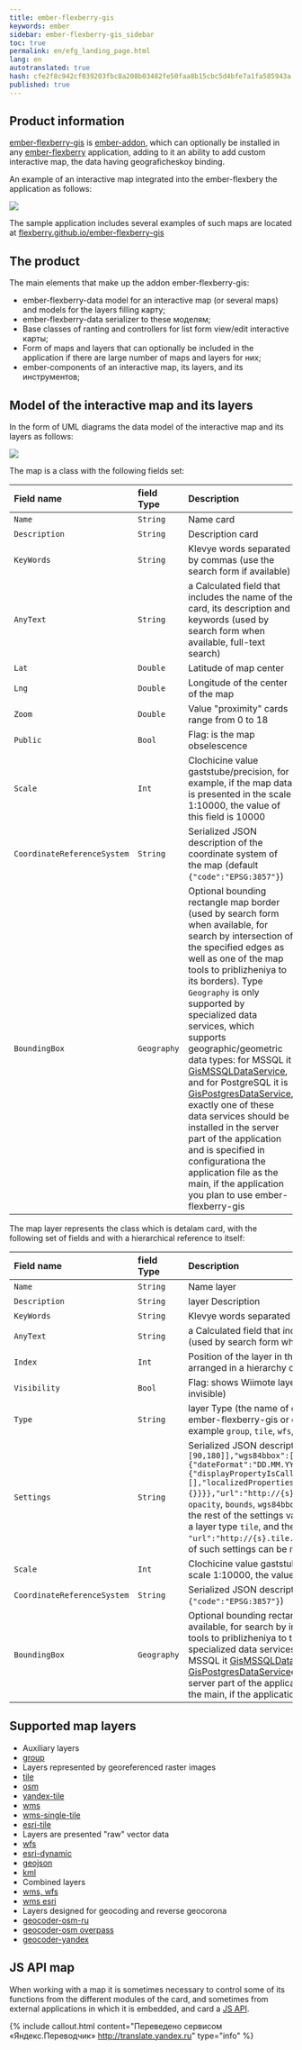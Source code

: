 ```yaml
---
title: ember-flexberry-gis
keywords: ember
sidebar: ember-flexberry-gis_sidebar
toc: true
permalink: en/efg_landing_page.html
lang: en
autotranslated: true
hash: cfe2f8c942cf039203fbc8a208b03482fe50faa8b15cbc5d4bfe7a1fa585943a
published: true
---
```


## Product information

[ember-flexberry-gis](https://github.com/Flexberry/ember-flexberry-gis) is [ember-addon](https://ember-cli.com/extending/#developing-addons-and-blueprints), which can optionally be installed in any [ember-flexberry](https://github.com/Flexberry/ember-flexberry) application, adding to it an ability to add custom interactive map, the data having geograficheskoy binding.

An example of an interactive map integrated into the ember-flexbery the application as follows:

![](/images/pages/products/flexberry-gis/addons/ember-flexberry-gis/efg_landing_page/map-and-layers-example.png)

The sample application includes several examples of such maps are located at [flexberry.github.io/ember-flexberry-gis](http://flexberry.github.io/ember-flexberry-gis/)

## The product

The main elements that make up the addon ember-flexberry-gis:

* ember-flexberry-data model for an interactive map (or several maps) and models for the layers filling карту;
* ember-flexberry-data serializer to these моделям;
* Base classes of ranting and controllers for list form view/edit interactive карты;
* Form of maps and layers that can optionally be included in the application if there are large number of maps and layers for них;
* ember-components of an interactive map, its layers, and its инструментов;

## Model of the interactive map and its layers

In the form of UML diagrams the data model of the interactive map and its layers as follows:

![](/images/pages/products/flexberry-gis/addons/ember-flexberry-gis/efg_landing_page/map-and-layers-diagram.png)

The map is a class with the following fields set:

Field name |field Type |Description
:--------------------------|:-----------------|:-----------------
`Name`| `String` | Name card
`Description`| `String` | Description card
`KeyWords`| `String` | Klevye words separated by commas (use the search form if available)
`AnyText`| `String` | a Calculated field that includes the name of the card, its description and keywords (used by search form when available, full-text search)
`Lat`| `Double` | Latitude of map center
`Lng`| `Double` | Longitude of the center of the map
`Zoom`| `Double` | Value "proximity" cards range from 0 to 18
`Public`| `Bool` | Flag: is the map obselescence
`Scale`| `Int` | Clochicine value gaststube/precision, for example, if the map data is presented in the scale 1:10000, the value of this field is 10000
`CoordinateReferenceSystem`| `String` | Serialized JSON description of the coordinate system of the map (default `{"code":"EPSG:3857"}`)
`BoundingBox`| `Geography` | Optional bounding rectangle map border (used by search form when available, for search by intersection of the specified edges as well as one of the map tools to priblizheniya to its borders). Type `Geography` is only supported by specialized data services, which supports geographic/geometric data types: for MSSQL it [GisMSSQLDataService](https://github.com/Flexberry/NewPlatform.Flexberry.ORM.GisMSSQLDataService), and for PostgreSQL it is [GisPostgresDataService](https://github.com/Flexberry/NewPlatform.Flexberry.ORM.GisPostgresDataService), exactly one of these data services should be installed in the server part of the application and is specified in configurationa the application file as the main, if the application you plan to use ember-flexberry-gis

The map layer represents the class which is detalam card, with the following set of fields and with a hierarchical reference to itself:

Field name |field Type |Description
:--------------------------|:-----------------|:-----------------
`Name`| `String` | Name layer
`Description`| `String` | layer Description
`KeyWords`| `String` | Klevye words separated by commas (use the search form if available)
`AnyText`| `String` | a Calculated field that includes the name of the layer, its description and keywords (used by search form when available, full-text search)
`Index`| `Int` | Position of the layer in the hierarchy of map layers (the layers with a smaller index are arranged in a hierarchy of layers closer to the root of the hierarchy "below")
`Visibility`| `Bool` | Flag: shows Wiimote layer on the map (`true` - layer visible on the map, `false` - invisible)
`Type`| `String` | layer Type (the name of one of the types of layers that are implemented either in ember-flexberry-gis or complementary Addons ember-flexberry-gis or applied, for example `group`, `tile`, `wfs`, `wms-wfs`, `wms-signle-tile`, `kml`, `geojson`, `osm`, and .t.n.)
`Settings`| `String` | Serialized JSON description of the layer view `{"opacity":1,"bounds":[[-90,-180],[90,180]],"wgs84bbox":[[],[]],"bbox":[[],[]],"displaySettings":{"dateFormat":"DD.MM.YYYY","featuresPropertiesSettings":{"displayPropertyIsCallback":false,"displayProperty":null,"excludedProperties":[],"localizedProperties":{"ru":{},"en":{}}}},"url":"http://{s}.tile.openstreetmap.org/{z}/{x}/{y}.png"}` here settings `opacity`, `bounds`, `wgs84bbox`, `bbox`, `displaySettings`, are common to most layer types, the rest of the settings vary depending on the layer type, here are sample settings for a layer type `tile`, and the only specific setting yavyaetsya `"url":"http://{s}.tile.openstreetmap.org/{z}/{x}/{y}.png"`, layers of other types of such settings can be more
`Scale`| `Int` | Clochicine value gaststube/precision, for example, if layer data is presented in the scale 1:10000, the value of this field is 10000
`CoordinateReferenceSystem`| `String` | Serialized JSON description of the coordinate system of the layer (for example `{"code":"EPSG:3857"}`)
`BoundingBox`| `Geography` | Optional bounding rectangle of the boundary layer (used by search form when available, for search by intersection of the specified edges as well as one of the map tools to priblizheniya to the borders of the layer). Type `Geography` is only supported by specialized data services, which supports geographic/geometric data types: for MSSQL it [GisMSSQLDataService](https://github.com/Flexberry/NewPlatform.Flexberry.ORM.GisMSSQLDataService), and for PostgreSQL it is [GisPostgresDataService](https://github.com/Flexberry/NewPlatform.Flexberry.ORM.GisPostgresDataService)exactly one of these data services should be installed in the server part of the application and is specified in configurationa the application file as the main, if the application you plan to use ember-flexberry-gis

## Supported map layers

* Auxiliary layers
* [group](efg_group.html)
* Layers represented by georeferenced raster images
* [tile](efg_tile.html)
* [osm](efg_osm.html)
* [yandex-tile](efg_yandex-tile.html)
* [wms](efg_wms.html)
* [wms-single-tile](efg_wms-single-tile.html)
* [esri-tile](efg_esri-tile.html)
* Layers are presented "raw" vector data
* [wfs](efg_wfs.html)
* [esri-dynamic](efg_esri-dynamic.html)
* [geojson](efg_geojson.html)
* [kml](efg_kml.html)
* Combined layers
* [wms, wfs](efg_wms-wfs.html)
* [wms esri](efg_wms-esri.html)
* Layers designed for geocoding and reverse geocorona
* [geocoder-osm-ru](efg_geocoder-osm-ru.html)
* [geocoder-osm overpass](efg_geocoder-osm-overpass.html)
* [geocoder-yandex](efg_geocoder-yandex.html)

## JS API map

When working with a map it is sometimes necessary to control some of its functions from the different modules of the card, and sometimes from external applications in which it is embedded, and card a [JS API](efg_jsapi.html).



{% include callout.html content="Переведено сервисом «Яндекс.Переводчик» <http://translate.yandex.ru>" type="info" %}